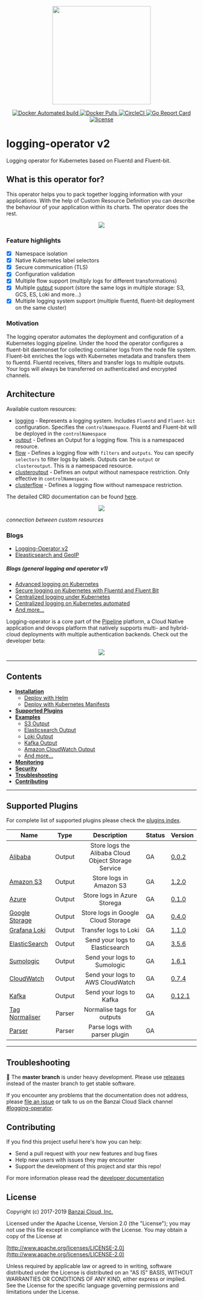 <p align="center"><img src="docs/img/lo.svg" width="260"></p>
<p align="center">

  <a href="https://hub.docker.com/r/banzaicloud/logging-operator/">
    <img src="https://img.shields.io/docker/automated/banzaicloud/logging-operator.svg" alt="Docker Automated build">
  </a>

  <a href="https://hub.docker.com/r/banzaicloud/logging-operator/">
    <img src="https://img.shields.io/docker/pulls/banzaicloud/logging-operator.svg?style=shield" alt="Docker Pulls">
  </a>

  <a href="https://circleci.com/gh/banzaicloud/logging-operator">
    <img src="https://circleci.com/gh/banzaicloud/logging-operator.svg?style=shield" alt="CircleCI">
  </a>

  <a href="https://goreportcard.com/badge/github.com/banzaicloud/logging-operator">
    <img src="https://goreportcard.com/badge/github.com/banzaicloud/logging-operator" alt="Go Report Card">
  </a>

  <a href="https://github.com/banzaicloud/logging-operator/">
    <img src="https://img.shields.io/badge/license-Apache%20v2-orange.svg" alt="license">
  </a>

</p>


# logging-operator v2

Logging operator for Kubernetes based on Fluentd and Fluent-bit.


## What is this operator for?

This operator helps you to pack together logging information with your applications. With the help of Custom Resource Definition you can describe the behaviour of your application within its charts. The operator does the rest.

<p align="center"><img src="docs/img/logging_operator_flow.png" ></p>

### Feature highlights

- [x] Namespace isolation 
- [x] Native Kubernetes label selectors
- [x] Secure communication (TLS)
- [x] Configuration validation
- [x] Multiple flow support (multiply logs for different transformations)
- [x] Multiple [output](docs/plugins/outputs) support (store the same logs in multiple storage: S3, GCS, ES, Loki and more...)
- [x] Multiple logging system support (multiple fluentd, fluent-bit deployment on the same cluster)

### Motivation

The logging operator automates the deployment and configuration of a Kubernetes logging pipeline. Under the hood the operator configures a fluent-bit daemonset for collecting container logs from the node file system. Fluent-bit enriches the logs with Kubernetes metadata and transfers them to fluentd. Fluentd receives, filters and transfer logs to multiple outputs. Your logs will always be transferred on authenticated and encrypted channels.

## Architecture

Available custom resources:
- [logging](/docs/crds.md#loggings) - Represents a logging system. Includes `Fluentd` and `Fluent-bit` configuration. Specifies the `controlNamespace`. Fluentd and Fluent-bit will be deployed in the `controlNamespace`
- [output](/docs/crds.md#outputs-clusteroutputs) - Defines an Output for a logging flow. This is a namespaced resource.
- [flow](/docs/crds.md#flows-clusterflows) - Defines a logging flow with `filters` and `outputs`. You can specify `selectors` to filter logs by labels. Outputs can be `output` or `clusteroutput`.  This is a namespaced resource.
- [clusteroutput](/docs/crds.md#outputs-clusteroutputs) - Defines an output without namespace restriction. Only effective in `controlNamespace`.
- [clusterflow](/docs/crds.md#flows-clusterflows) - Defines a logging flow without namespace restriction.

The detailed CRD documentation can be found [here](/docs/crds.md).

<p align="center"><img src="docs/img/logging-operator-v2-architecture.png" ></p>

*connection between custom resources*

### Blogs
  - [Logging-Operator v2](https://banzaicloud.com/blog/logging-operator-v2/)
  - [Eleasticsearch and GeoIP](https://banzaicloud.com/blog/logging-operator-efk/)  

##### Blogs (general logging and operator v1)
  - [Advanced logging on Kubernetes](https://banzaicloud.com/blog/k8s-logging-advanced/)
  - [Secure logging on Kubernetes with Fluentd and Fluent Bit](https://banzaicloud.com/blog/k8s-logging-tls/)
  - [Centralized logging under Kubernetes](https://banzaicloud.com/blog/k8s-logging/)
  - [Centralized logging on Kubernetes automated](https://banzaicloud.com/blog/k8s-logging-operator/)
  - [And more...](https://banzaicloud.com/tags/logging/)


Logging-operator is a core part of the [Pipeline](https://beta.banzaicloud.io) platform, a Cloud Native application and devops platform that natively supports multi- and hybrid-cloud deployments with multiple authentication backends. Check out the developer beta:
 <p align="center">
   <a href="https://beta.banzaicloud.io">
   <img src="https://camo.githubusercontent.com/a487fb3128bcd1ef9fc1bf97ead8d6d6a442049a/68747470733a2f2f62616e7a6169636c6f75642e636f6d2f696d672f7472795f706970656c696e655f627574746f6e2e737667">
   </a>
 </p>

---

## Contents
- **[Installation](./docs/deploy/README.md)**
  - [Deploy with Helm](./docs/deploy/README.md#deploy-logging-operator-with-helm)
  - [Deploy with Kubernetes Manifests](./docs/deploy/README.md#deploy-logging-operator-from-kubernetes-manifests)
- **[Supported Plugins](#supported-plugins)**
- **[Examples](./docs)**
  - [S3 Output](./docs/example-s3.md)
  - [Elasticsearch Output](./docs/example-es-nginx.md)
  - [Loki Output](./docs/example-loki-nginx.md)
  - [Kafka Output](./docs/example-kafka-nginx.md)
  - [Amazon CloudWatch Output](./docs/example-cloudwatch-nginx.md)
  - [And more...](./docs/examples)
- **[Monitoring](./docs/logging-operator-monitoring.md)**
- **[Security](./docs/security/README.md)**
- **[Troubleshooting](#troubleshooting)**
- **[Contributing](#contributing)**
---


## Supported Plugins

For complete list of supported plugins please check the [plugins index](/docs/plugins/Readme.md).

| Name                                                    |  Type  |                                Description               | Status  | Version                                                                                 |
|---------------------------------------------------------|:------:|:--------------------------------------------------------:|---------|-----------------------------------------------------------------------------------------|
| [Alibaba](./docs/plugins/outputs/oss.md)                  | Output | Store logs the Alibaba Cloud Object Storage Service    |    GA   | [0.0.2](https://github.com/aliyun/fluent-plugin-oss)                                    |
| [Amazon S3](./docs/plugins/outputs/s3.md)                 | Output | Store logs in Amazon S3                                |    GA   | [1.2.0](https://github.com/fluent/fluent-plugin-s3/releases/tag/v1.1.11)               |
| [Azure](./docs/plugins/outputs/azurestore.md)             | Output | Store logs in Azure Storega                            |    GA   | [0.1.0](https://github.com/htgc/fluent-plugin-azurestorage/releases/tag/v0.1.0)         |
| [Google Storage](./docs/plugins/outputs/gcs.md)           | Output | Store logs in Google Cloud Storage                     |    GA   | [0.4.0](https://github.com/banzaicloud/fluent-plugin-gcs)                               |
| [Grafana Loki](./docs/plugins/outputs/loki.md)            | Output | Transfer logs to Loki                                  |    GA   | [1.1.0](https://github.com/grafana/loki/tree/master/fluentd/fluent-plugin-grafana-loki)   |
| [ElasticSearch](./docs/plugins/outputs/elasticsearch.md)  | Output | Send your logs to Elasticsearch                        |    GA   | [3.5.6](https://github.com/uken/fluent-plugin-elasticsearch/releases/tag/v3.5.6)        |
| [Sumologic](./docs/plugins/outputs/sumologic.md)          | Output | Send your logs to Sumologic                            |    GA   | [1.6.1](https://github.com/SumoLogic/fluentd-output-sumologic/releases/tag/1.6.1)       |
| [CloudWatch](./docs/plugins/outputs/cloudwatch.md)        | Output | Send your logs to AWS CloudWatch                       |    GA   | [0.7.4](https://github.com/fluent-plugins-nursery/fluent-plugin-cloudwatch-logs/releases/tag/v0.7.4) |
| [Kafka](./docs/plugins/outputs/kafka.md)                  | Output | Send your logs to Kafka                                |    GA   | [0.12.1](https://github.com/fluent/fluent-plugin-kafka/releases/tag/v0.12.1)            |
| [Tag Normaliser](./docs/plugins/filters/tagnormaliser.md) | Parser | Normalise tags for outputs                             |    GA   |                                                                                         |
| [Parser](./docs/plugins/filters/parser.md)                | Parser | Parse logs with parser plugin                          |    GA   |                                                                                         |

---

## Troubleshooting
:construction: The **master branch** is under heavy development. Please use [releases](https://github.com/banzaicloud/logging-operator/releases) instead of the master branch to get stable software.

If you encounter any problems that the documentation does not address, please [file an issue](https://github.com/banzaicloud/logging-operator/issues) or talk to us on the Banzai Cloud Slack channel [#logging-operator](https://slack.banzaicloud.io/).

## Contributing

If you find this project useful here's how you can help:

- Send a pull request with your new features and bug fixes
- Help new users with issues they may encounter
- Support the development of this project and star this repo!

For more information please read the [developer documentation](./docs/developers.md)

## License

Copyright (c) 2017-2019 [Banzai Cloud, Inc.](https://banzaicloud.com)

Licensed under the Apache License, Version 2.0 (the "License");
you may not use this file except in compliance with the License.
You may obtain a copy of the License at

[http://www.apache.org/licenses/LICENSE-2.0](http://www.apache.org/licenses/LICENSE-2.0)

Unless required by applicable law or agreed to in writing, software
distributed under the License is distributed on an "AS IS" BASIS,
WITHOUT WARRANTIES OR CONDITIONS OF ANY KIND, either express or implied.
See the License for the specific language governing permissions and
limitations under the License.
